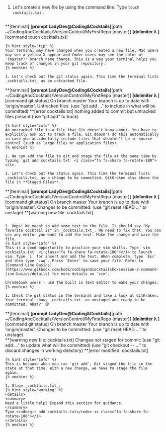 1. Let's create a new file by using the command line. Type `touch cocktails.txt` <i class="fa fa-share fa-rotate-180"></i>. 
   ```
**[terminal]
**[prompt LadyDev@Coding&Cocktails]**[path  ~/CodingAndCocktails/VersionControl/MyFirstRepo (master)]
**[delimiter λ ]**[command touch cocktails.txt]
   ```
   {% hint style='tip' %}
Your terminal may have changed when you created a new file. Mac users may see a yellow X appear and Cmder users may see the color of '(master)' branch name change. This is a way your terminal helps you keep track of changes in your git repository.
   {% endhint %}

1. Let's check out the git status again. This time the terminal lists _cocktails.txt_ as an untracked file.
   ```
**[terminal]
**[prompt LadyDev@Coding&Cocktails]**[path  ~/CodingAndCocktails/VersionControl/MyFirstRepo (master)]
**[delimiter λ ]**[command git status]
On branch master
Your branch is up to date with 'origin/master'.
Untracked files:
(use "git add <file>..." to include in what will be committed)
**[error    cocktails.txt]
nothing added to commit but untracked files present (use "git add" to track)
   ```
   {% hint style='info' %}
An untracked file is a file that Git doesn't know about. You have to explicitly ask Git to track a file. Git doesn't do this automatically in case you accidentally include files that shouldn't be in source control (such as large files or application files).
   {% endhint %}

1. We can add the file to git and stage the file at the same time by typing `git add cocktails.txt` <i class="fa fa-share fa-rotate-180"></i>.

1. Let's check out the status again. This time the terminal lists _cocktails.txt_ as a change to be committed. GitKraken also shows the file in **Staged Files**.
   ```
**[terminal]
**[prompt LadyDev@Coding&Cocktails]**[path  ~/CodingAndCocktails/VersionControl/MyFirstRepo (master)]
**[delimiter λ ]**[command git status]
On branch master
Your branch is up to date with 'origin/master'.
Changes to be committed:
(use "git reset HEAD <file>..." to unstage)
**[warning    new file:   cocktails.txt]
   ```

1. Oops! We meant to add some text to the file. It should say "My favorite cocktail is" in _cocktails.txt_. We need to fix that. You can use any editor you want to add the text. Make the change and save the file.
   {% hint style='info' %}
This is a good opportunity to practice your vim skills. Type `vim cocktails.txt` <i class="fa fa-share fa-rotate-180"></i> to launch vim. Type `i` for insert and add the text. When complete, type `Esc` and then type `:wq`. Press `Enter` to save your file. Refer to [Command Line Basics](https://www.gitbook.com/book/codingandcocktailskc/session-2-command-line-basics/details) for more details on 'vim'.

Chromebook users - use the built in text editor to make your changes.
   {% endhint %}

1. Check the git status in the terminal and take a look at GitKraken. Your terminal shows _cocktails.txt_ as unstaged and ready to be committed. What?! 😕 
   ```
**[terminal]
**[prompt LadyDev@Coding&Cocktails]**[path  ~/CodingAndCocktails/VersionControl/MyFirstRepo (master)]
**[delimiter λ ]**[command git status]
On branch master
Your branch is up to date with 'origin/master'.
Changes to be committed:
  (use "git reset HEAD <file>..." to unstage)  
**[warning    new file:   cocktails.txt]
Changes not staged for commit:
  (use "git add <file>..." to update what will be committed)
  (use "git checkout -- <file>..." to discard changes in working directory)
**[error     modified:   cocktails.txt]
   ```
   {% hint style='info' %}
This is because when you ran `git add`, Git staged the file in the state at that time. With a new change, we have to stage the file again.  
   {% endhint %}

1. Stage _cocktails.txt_.
   {% hint style='working' %}
<details>
<summary>
Need a little help? Expand this section for guidance. 
</summary>
Type <code>git add cocktails.txt</code> <i class="fa fa-share fa-rotate-180"></i>.
</details>
   {% endhint %}

